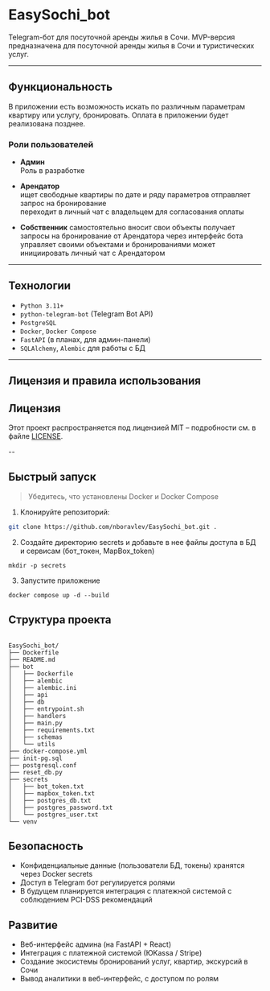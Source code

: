 #  EasySochi_bot

Telegram-бот для посуточной аренды жилья в Сочи. MVP-версия предназначена для посуточной аренды жилья в Сочи и туристических услуг.


---

##  Функциональность
В приложении есть возможность искать по различным параметрам квартиру или услугу,
бронировать. Оплата в приложении будет реализована позднее.
###  Роли пользователей

- **Админ**  
   Роль в разработке

- **Арендатор**  
   ищет свободные квартиры по дате и ряду параметров
   отправляет запрос на бронирование  
   переходит в личный чат с владельцем для согласования оплаты

- **Собственник** 
   самостоятельно вносит свои объекты
   получает запросы на бронирование от Арендатора
   через интерфейс бота управляет своими объектами и бронированиями
   может инициировать личный чат с Арендатором

---

##  Технологии

- `Python 3.11+`
- `python-telegram-bot` (Telegram Bot API)
- `PostgreSQL`
- `Docker`, `Docker Compose`
- `FastAPI` (в планах, для админ-панели)
- `SQLAlchemy`, `Alembic` для работы с БД


---
## Лицензия и правила использования

## Лицензия
Этот проект распространяется под лицензией MIT – подробности см. в файле [LICENSE](./LICENSE).

--

##  Быстрый запуск

> Убедитесь, что установлены Docker и Docker Compose

1. Клонируйте репозиторий:
```bash
git clone https://github.com/nboravlev/EasySochi_bot.git .
```
2. Создайте директорию secrets и добавьте в нее файлы доступа в БД и сервисам (бот_токен, MapBox_token)
```
mkdir -p secrets

```
3. Запустите приложение

```
docker compose up -d --build
```

## Структура проекта
```

EasySochi_bot/
├── Dockerfile
├── README.md
├── bot
│   ├── Dockerfile
│   ├── alembic
│   ├── alembic.ini
│   ├── api
│   ├── db
│   ├── entrypoint.sh
│   ├── handlers
│   ├── main.py
│   ├── requirements.txt
│   ├── schemas
│   └── utils
├── docker-compose.yml
├── init-pg.sql
├── postgresql.conf
├── reset_db.py
├── secrets
│   ├── bot_token.txt
│   ├── mapbox_token.txt
│   ├── postgres_db.txt
│   ├── postgres_password.txt
│   └── postgres_user.txt
└── venv
```

## Безопасность
 * Конфиденциальные данные (пользователи БД, токены) хранятся через Docker secrets
 * Доступ в Telegram бот регулируется ролями
 * В будущем планируется интеграция с платежной системой с соблюдением PCI-DSS рекомендаций

## Развитие

 * Веб-интерфейс админа (на FastAPI + React)
 * Интеграция с платежной системой (ЮKassa / Stripe) 
 * Создание экосистемы бронирований услуг, квартир, экскурсий в Сочи
 * Вывод аналитики в веб-интерфейс, с доступом по ролям
